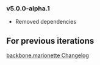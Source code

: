 ### v5.0.0-alpha.1

* Removed dependencies

## For previous iterations
[backbone.marionette Changelog](https://github.com/marionettejs/backbone.marionette/blob/master/changelog.md)
